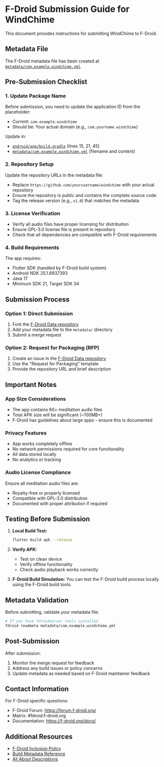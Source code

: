 # F-Droid Submission Guide for WindChime

This document provides instructions for submitting WindChime to F-Droid.

## Metadata File

The F-Droid metadata file has been created at [`metadata/com.example.windchime.yml`](metadata/com.example.windchime.yml).

## Pre-Submission Checklist

### 1. Update Package Name

Before submission, you need to update the application ID from the placeholder:

- Current: `com.example.windchime`
- Should be: Your actual domain (e.g., `com.yourname.windchime`)

Update in:

- [`android/app/build.gradle`](android/app/build.gradle) (lines 15, 21, 45)
- [`metadata/com.example.windchime.yml`](metadata/com.example.windchime.yml) (filename and content)

### 2. Repository Setup

Update the repository URLs in the metadata file:

- Replace `https://github.com/yourusername/windchime` with your actual repository
- Ensure the repository is public and contains the complete source code
- Tag the release version (e.g., `v1.0`) that matches the metadata

### 3. License Verification

- Verify all audio files have proper licensing for distribution
- Ensure GPL-3.0 license file is present in repository
- Check that all dependencies are compatible with F-Droid requirements

### 4. Build Requirements

The app requires:

- Flutter SDK (handled by F-Droid build system)
- Android NDK 25.1.8937393
- Java 17
- Minimum SDK 21, Target SDK 34

## Submission Process

### Option 1: Direct Submission

1. Fork the [F-Droid Data repository](https://gitlab.com/fdroid/fdroiddata)
2. Add your metadata file to the `metadata/` directory
3. Submit a merge request

### Option 2: Request for Packaging (RFP)

1. Create an issue in the [F-Droid Data repository](https://gitlab.com/fdroid/fdroiddata/-/issues)
2. Use the "Request for Packaging" template
3. Provide the repository URL and brief description

## Important Notes

### App Size Considerations

- The app contains 60+ meditation audio files
- Total APK size will be significant (~100MB+)
- F-Droid has guidelines about large apps - ensure this is documented

### Privacy Features

- App works completely offline
- No network permissions required for core functionality
- All data stored locally
- No analytics or tracking

### Audio License Compliance

Ensure all meditation audio files are:

- Royalty-free or properly licensed
- Compatible with GPL-3.0 distribution
- Documented with proper attribution if required

## Testing Before Submission

1. **Local Build Test:**

   ```bash
   flutter build apk --release
   ```

2. **Verify APK:**

   - Test on clean device
   - Verify offline functionality
   - Check audio playback works correctly

3. **F-Droid Build Simulation:**
   You can test the F-Droid build process locally using the F-Droid build tools.

## Metadata Validation

Before submitting, validate your metadata file:

```bash
# If you have fdroidserver tools installed
fdroid readmeta metadata/com.example.windchime.yml
```

## Post-Submission

After submission:

1. Monitor the merge request for feedback
2. Address any build issues or policy concerns
3. Update metadata as needed based on F-Droid maintainer feedback

## Contact Information

For F-Droid specific questions:

- F-Droid Forum: https://forum.f-droid.org/
- Matrix: #fdroid:f-droid.org
- Documentation: https://f-droid.org/docs/

## Additional Resources

- [F-Droid Inclusion Policy](https://f-droid.org/docs/Inclusion_Policy/)
- [Build Metadata Reference](https://f-droid.org/docs/Build_Metadata_Reference/)
- [All About Descriptions](https://f-droid.org/docs/All_About_Descriptions_Graphics_and_Screenshots/)
